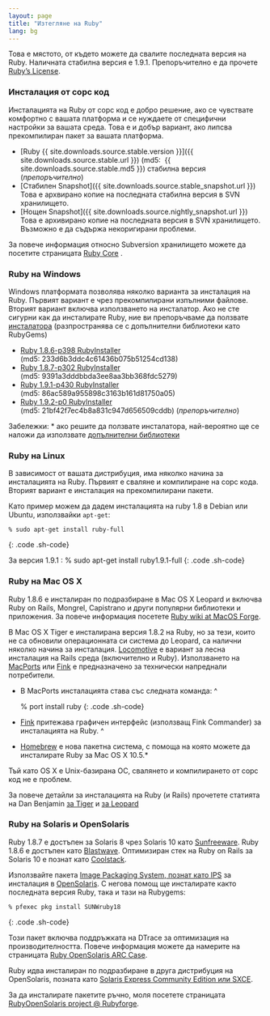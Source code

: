 ```yaml
---
layout: page
title: "Изтегляне на Ruby"
lang: bg
---
```


Това е мястото, от където можете да свалите последната версия на Ruby.
Наличната стабилна версия е 1.9.1. Препоръчително е да прочете [Ruby’s
License][1].

### Инсталация от сорс код

Инсталацията на Ruby от сорс код е добро решение, ако се чувствате
комфортно с вашата платформа и се нуждаете от специфични настройки за
вашата среда. Това е и добър вариант, ако липсва прекомпилиран пакет за
вашата платформа.

* [Ruby {{ site.downloads.source.stable.version }}]({{ site.downloads.source.stable.url }})
  (md5:  {{ site.downloads.source.stable.md5 }})
  стабилна версия (*препоръчително*)
* [Стабилен Snapshot]({{ site.downloads.source.stable_snapshot.url }})
  Това е архвирано копие на последната стабилна версия в SVN хранилището.
* [Нощен Snapshot]({{ site.downloads.source.nightly_snapshot.url }})
  Това е архивирано копие на последната версия в SVN хранилището.
  Възможно е да съдържа некоригирани проблеми.

За повече информация относно Subversion хранилището можете да посетите
страницата [Ruby Core](/bg/community/ruby-core/) .

### Ruby на Windows

Windows платформата позволява няколко варианта за инсталация на Ruby.
Първият вариант е чрез прекомпилирани изпълними файлове. Вторият вариант
включва използването на инсталатор. Ако не сте сигурни как да
инсталирате Ruby, ние ви препоръчваме да ползвате [инсталатора][5]
(разпространява се с допълнителни библиотеки като RubyGems)

* [Ruby 1.8.6-p398 RubyInstaller][6]
  (md5: 233d6b3ddc4c61436b075b51254cd138)
* [Ruby 1.8.7-p302 RubyInstaller][7]
  (md5: 9391a3dddbbda3ee8aa3bb368fdc5279)
* [Ruby 1.9.1-p430 RubyInstaller][8]
  (md5: 86ac589a955898c3163b161d81750a05)
* [Ruby 1.9.2-p0 RubyInstaller][9]
  (md5: 21bf42f7ec4b8a831c947d656509cddb) (*препоръчително*)

 Забележки: * ако решите да ползвате инсталатора, най-вероятно ще се наложи да
  използвате [допълнителни библиотеки][10]

### Ruby на Linux

В зависимост от вашата дистрибуция, има няколко начина за инсталацията
на Ruby. Първият е сваляне и компилиране на сорс кода. Вторият вариант е
инсталация на прекомпилирани пакети.

Като пример можем да дадем инсталацията на ruby 1.8 в Debian или Ubuntu,
използвайки `apt-get`\:

    % sudo apt-get install ruby-full
{: .code .sh-code}

 За версия 1.9.1 :     % sudo apt-get install ruby1.9.1-full
{: .code .sh-code}

### Ruby на Mac OS X

Ruby 1.8.6 е инсталиран по подразбиране в Mac OS X Leopard и включва
Ruby on Rails, Mongrel, Capistrano и други популярни библиотеки и
приложения. За повече информация посетете [Ruby wiki at MacOS
Forge][11].

В Mac OS X Tiger е инсталирана версия 1.8.2 на Ruby, но за тези, които
не са обновили операционната си система до Leopard, са налични няколко
начина за инсталация. [Locomotive][12] е вариант за лесна инсталация на
Rails среда (включително и Ruby). Използването на [MacPorts][13] или
[Fink][14] е предназначено за технически напреднали потребители.

* В MacPorts инсталацията става със следната команда:
^

    % port install ruby
{: .code .sh-code}

* [Fink][14] притежава графичен интерфейс (използващ Fink Commander) за
  инсталацията на Ruby.
^

* [Homebrew][15] е нова пакетна система, с помоща на която можете да
  инсталирате Ruby за Mac OS X 10.5.\*

Тъй като OS X е Unix-базирана ОС, свалянето и компилирането от сорс код
не е проблем.

За повече детайли за инсталацията на Ruby (и Rails) прочетете статията
на Dan Benjamin [за Tiger][16] и [за Leopard][17]

### Ruby на Solaris и OpenSolaris

Ruby 1.8.7 е достъпен за Solaris 8 чрез Solaris 10 като
[Sunfreeware][18]. Ruby 1.8.6 e достъпен като [Blastwave][19].
Оптимизиран стек на Ruby on Rails за Solaris 10 е познат като
[Coolstack][20].

Използвайте пакета [Image Packaging System, познат като IPS][21] за
инсталация в [OpenSolaris][22]. С негова помощ ще инсталирате както
последната версия Ruby, така и тази на Rubygems:

    % pfexec pkg install SUNWruby18
{: .code .sh-code}

Този пакет включва поддръжката на DTrace за оптимизация на
производителността. Повече информация можете да намерите на страницата
[Ruby OpenSolaris ARC Case][23].

Ruby идва инсталиран по подразбиране в друга дистрибуция на OpenSolaris,
позната като [Solaris Express Community Edition или SXCE][24].

За да инсталирате пакетите ръчно, моля посетете страницата
[RubyOpenSolaris project @ Rubyforge][25].



[1]: http://www.ruby-lang.org/en/about/license.txt 
[2]: ftp://ftp.ruby-lang.org:21//pub/ruby/1.9/ruby-1.9.2-p0.tar.gz 
[3]: ftp://ftp.ruby-lang.org:21//pub/ruby/ruby-1.9-stable.tar.gz 
[4]: ftp://ftp.ruby-lang.org/pub/ruby/snapshot.tar.gz 
[5]: http://rubyinstaller.org/ 
[6]: http://rubyforge.org/frs/download.php/71066/rubyinstaller-1.8.6-p398.exe 
[7]: http://rubyforge.org/frs/download.php/72085/rubyinstaller-1.8.7-p302.exe 
[8]: http://rubyforge.org/frs/download.php/72075/rubyinstaller-1.9.1-p430.exe 
[9]: http://rubyforge.org/frs/download.php/72170/rubyinstaller-1.9.2-p0.exe 
[10]: http://rubyinstaller.org/add-ons/ 
[11]: http://trac.macosforge.org/projects/ruby/wiki 
[12]: http://locomotive.raaum.org/ 
[13]: http://www.macports.org/ 
[14]: http://fink.sourceforge.net/ 
[15]: http://github.com/mxcl/homebrew 
[16]: http://danbenjamin.com/articles/2007/02/ruby-rails-mongrel-mysql-osx 
[17]: http://danbenjamin.com/articles/2008/02/ruby-rails-leopard 
[18]: http://www.sunfreeware.com 
[19]: http://www.blastwave.org 
[20]: http://cooltools.sunsource.net/coolstack 
[21]: http://opensolaris.org/os/project/pkg/ 
[22]: http://www.opensolaris.org 
[23]: http://jp.opensolaris.org/os/community/arc/caselog/2007/600/ 
[24]: http://opensolaris.org/os/downloads 
[25]: http://rubyforge.org/projects/rubyopensolaris 
